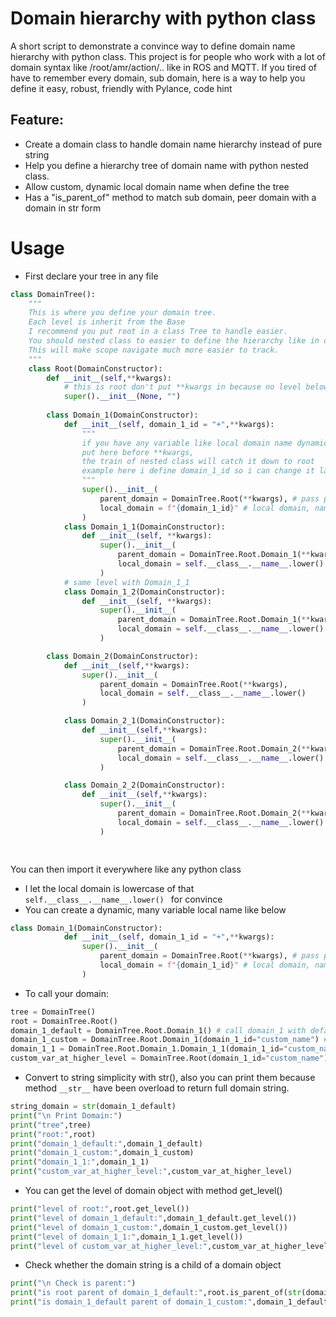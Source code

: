 # Domain hierarchy with python class
A short script to demonstrate a convince way to define domain name hierarchy with python class.
This project is for people who work with a lot of domain syntax like /root/amr/action/.. like in ROS and MQTT.
If you tired of have to remember every domain, sub domain, here is a way to help you define it easy, robust, friendly with Pylance, code hint

## Feature:
- Create a domain class to handle domain name hierarchy instead of pure string
- Help you define a hierarchy tree of domain name with python nested class.
- Allow custom, dynamic local domain name when define the tree
- Has a "is_parent_of" method to match sub domain, peer domain with a domain in str form

# Usage
- First declare your tree in any file
```python
class DomainTree():
    """
    This is where you define your domain tree.
    Each level is inherit from the Base
    I recommend you put root in a class Tree to handle easier.
    You should nested class to easier to define the hierarchy like in did below.
    This will make scope navigate much more easier to track.
    """
    class Root(DomainConstructor):
        def __init__(self,**kwargs):
            # this is root don't put **kwargs in because no level below
            super().__init__(None, "")
        
        class Domain_1(DomainConstructor):
            def __init__(self, domain_1_id = "+",**kwargs):
                """
                if you have any variable like local domain name dynamic, 
                put here before **kwargs, 
                the train of nested class will catch it down to root
                example here i define domain_1_id so i can change it later e.g /root/domain_1_alice/, /root/domain_1_bob/
                """
                super().__init__(
                    parent_domain = DomainTree.Root(**kwargs), # pass parent domain object train here
                    local_domain = f"{domain_1_id}" # local domain, name of this level
                )
            class Domain_1_1(DomainConstructor):
                def __init__(self, **kwargs):
                    super().__init__(
                        parent_domain = DomainTree.Root.Domain_1(**kwargs), # continue link the nested class
                        local_domain = self.__class__.__name__.lower() # local domain, name of this level
                    )
            # same level with Domain_1_1
            class Domain_1_2(DomainConstructor):
                def __init__(self, **kwargs):
                    super().__init__(
                        parent_domain = DomainTree.Root.Domain_1(**kwargs), # **kwargs will be cascade pass through whole train
                        local_domain = self.__class__.__name__.lower()
                    )

        class Domain_2(DomainConstructor):
            def __init__(self,**kwargs):
                super().__init__(
                    parent_domain = DomainTree.Root(**kwargs), 
                    local_domain = self.__class__.__name__.lower() 
                )

            class Domain_2_1(DomainConstructor):
                def __init__(self,**kwargs):
                    super().__init__(
                        parent_domain = DomainTree.Root.Domain_2(**kwargs), 
                        local_domain = self.__class__.__name__.lower() 
                    )

            class Domain_2_2(DomainConstructor):
                def __init__(self,**kwargs):
                    super().__init__(
                        parent_domain = DomainTree.Root.Domain_2(**kwargs), 
                        local_domain = self.__class__.__name__.lower() 
                    )

  
```
You can then import it everywhere like any python class
- I let the local domain is lowercase of that `self.__class__.__name__.lower() ` for convince
- You can create a dynamic, many variable local name like below
```python
class Domain_1(DomainConstructor):
            def __init__(self, domain_1_id = "+",**kwargs):
                super().__init__(
                    parent_domain = DomainTree.Root(**kwargs), # pass parent domain object train here
                    local_domain = f"{domain_1_id}" # local domain, name of this level
                )
```
- To call your domain:
```python
tree = DomainTree()
root = DomainTree.Root()
domain_1_default = DomainTree.Root.Domain_1() # call domain_1 with default name
domain_1_custom = DomainTree.Root.Domain_1(domain_1_id="custom_name") # you can add the custom level name at that level
domain_1_1 = DomainTree.Root.Domain_1.Domain_1_1(domain_1_id="custom_name") # or you can add the custom level name at lower level
custom_var_at_higher_level = DomainTree.Root(domain_1_id="custom_name") # you can also pass that attribute at higher level but still no error
```

- Convert to string simplicity with str(), also you can print them because method `__str__` have been overload to return full domain string.
```python
string_domain = str(domain_1_default)
print("\n Print Domain:")
print("tree",tree)
print("root:",root)
print("domain_1_default:",domain_1_default)
print("domain_1_custom:",domain_1_custom)
print("domain_1_1:",domain_1_1)
print("custom_var_at_higher_level:",custom_var_at_higher_level)
```
- You can get the level of domain object with method get_level()

```python
print("level of root:",root.get_level())
print("level of domain_1_default:",domain_1_default.get_level())
print("level of domain_1_custom:",domain_1_custom.get_level())
print("level of domain_1_1:",domain_1_1.get_level())
print("level of custom_var_at_higher_level:",custom_var_at_higher_level.get_level())
```

- Check whether the domain string is a child of a domain object

```python
print("\n Check is parent:")
print("is root parent of domain_1_default:",root.is_parent_of(str(domain_1_default)))
print("is domain_1_default parent of domain_1_custom:",domain_1_default.is_parent_of(str(domain_1_custom)))
```